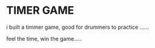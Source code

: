 # TIMER GAME

i built a timmer game,  good for drummers to practice ......

feel the time, win the game.....
